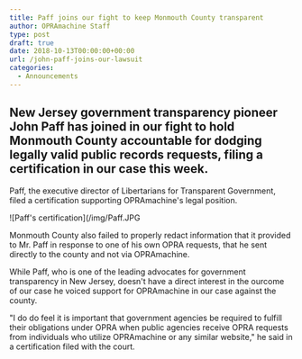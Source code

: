 ```yaml
---
title: Paff joins our fight to keep Monmouth County transparent
author: OPRAmachine Staff
type: post
draft: true
date: 2018-10-13T00:00:00+00:00
url: /john-paff-joins-our-lawsuit
categories:
  - Announcements
---
```


## New Jersey government transparency pioneer John Paff has joined in our fight to hold Monmouth County accountable for dodging legally valid public records requests, filing a certification in our case this week.

Paff, the executive director of Libertarians for Transparent Government, filed a certification supporting OPRAmachine's legal position.

![Paff's certification](/img/Paff.JPG

Monmouth County also failed to properly redact information that it provided to Mr. Paff in response to one of his own OPRA requests, that he sent directly to the county and not via OPRAmachine.

While Paff, who is one of the leading advocates for government transparency in New Jersey, doesn't have a direct interest in the ourcome of our case he voiced support for OPRAmachine in our case against the county.

"I do do feel it is important that government agencies be required to fulfill their obligations under OPRA when public agencies receive OPRA requests from individuals who utilize OPRAmachine or any similar website," he said in a certification filed with the court. 

